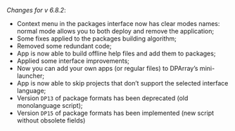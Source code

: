 _Changes for v 6.8.2_:
- Context menu in the packages interface now has clear modes names: normal mode allows you to both deploy and remove the application;
- Some fixes applied to the packages building algorithm;
- Removed some redundant code;
- App is now able to build offline help files and add them to packages;
- Applied some interface improvements;
- Now you can add your own apps (or regular files) to DPArray’s mini-launcher;
- App is now able to skip projects that don’t support the selected interface language;
- Version `DP13` of package formats has been deprecated (old monolanguage script);
- Version `DP15` of package formats has been implemented (new script without obsolete fields)
